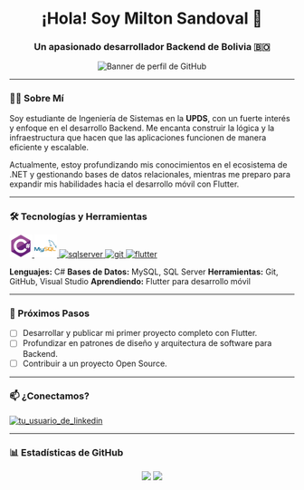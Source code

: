 <h1 align="center">¡Hola! Soy Milton Sandoval 👋</h1>
<h3 align="center">Un apasionado desarrollador Backend de Bolivia 🇧🇴</h3>

<p align="center">
  <img src="https://avatars.githubusercontent.com/u/117595866?s=400&u=6979bbed6f1d932e74863f783358646b3dd8be0d&v=4" alt="Banner de perfil de GitHub">
</p>

---

### 👨‍💻 Sobre Mí

<p>
  Soy estudiante de Ingeniería de Sistemas en la <b>UPDS</b>, con un fuerte interés y enfoque en el desarrollo Backend. Me encanta construir la lógica y la infraestructura que hacen que las aplicaciones funcionen de manera eficiente y escalable.
</p>
<p>
  Actualmente, estoy profundizando mis conocimientos en el ecosistema de .NET y gestionando bases de datos relacionales, mientras me preparo para expandir mis habilidades hacia el desarrollo móvil con Flutter.
</p>

---

### 🛠️ Tecnologías y Herramientas

<p align="left">
  <a href="https://dotnet.microsoft.com/en-us/languages/csharp" target="_blank" rel="noreferrer">
    <img src="https://raw.githubusercontent.com/devicons/devicon/master/icons/csharp/csharp-original.svg" alt="csharp" width="40" height="40"/>
  </a>
  <a href="https://www.mysql.com/" target="_blank" rel="noreferrer">
    <img src="https://raw.githubusercontent.com/devicons/devicon/master/icons/mysql/mysql-original-wordmark.svg" alt="mysql" width="40" height="40"/>
  </a>
  <a href="https://www.microsoft.com/en-us/sql-server" target="_blank" rel="noreferrer">
    <img src="https://www.vectorlogo.zone/logos/microsoft_sql_server/microsoft_sql_server-icon.svg" alt="sqlserver" width="40" height="40"/>
  </a>
  <a href="https://git-scm.com/" target="_blank" rel="noreferrer">
    <img src="https://www.vectorlogo.zone/logos/git-scm/git-scm-icon.svg" alt="git" width="40" height="40"/>
  </a>
  <a href="https://flutter.dev" target="_blank" rel="noreferrer">
    <img src="https://www.vectorlogo.zone/logos/flutterio/flutterio-icon.svg" alt="flutter" width="40" height="40"/>
  </a>
</p>

**Lenguajes:** C#
**Bases de Datos:** MySQL, SQL Server
**Herramientas:** Git, GitHub, Visual Studio
**Aprendiendo:** Flutter para desarrollo móvil

---

### 🌱 Próximos Pasos

-   [ ] Desarrollar y publicar mi primer proyecto completo con Flutter.
-   [ ] Profundizar en patrones de diseño y arquitectura de software para Backend.
-   [ ] Contribuir a un proyecto Open Source.

---

### 📫 ¿Conectamos?

<p align="left">
  <a href="https://linkedin.com/in/tu_usuario_de_linkedin" target="blank">
    <img align="center" src="https://raw.githubusercontent.com/rahuldkjain/github-profile-readme-generator/master/src/images/icons/Social/linked-in-alt.svg" alt="tu_usuario_de_linkedin" height="30" width="40" />
  </a>
</p>

---

### 📊 Estadísticas de GitHub

<p align="center">
  <img height="180em" src="https://github-readme-stats.vercel.app/api?username=MiltonSandoval&show_icons=true&theme=dracula&include_all_commits=true&count_private=true"/>
  <img height="180em" src="https://github-readme-stats.vercel.app/api/top-langs/?username=MiltonSandoval&layout=compact&langs_count=7&theme=dracula"/>
</p>
